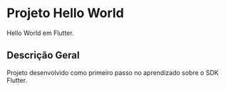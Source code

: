 # Projeto Hello World

Hello World em Flutter.

## Descrição Geral

Projeto desenvolvido como primeiro passo no aprendizado sobre o SDK Flutter.
